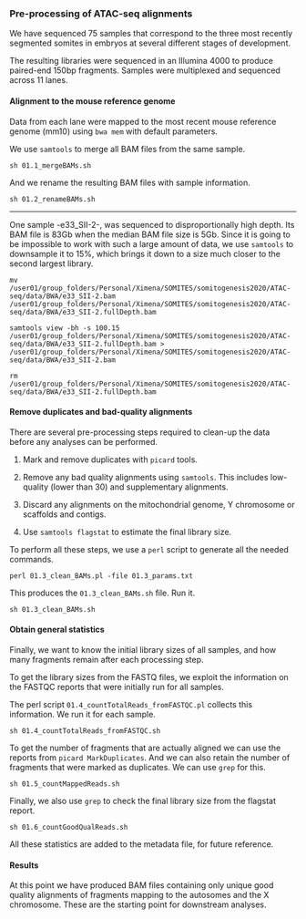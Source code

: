 ### Pre-processing of ATAC-seq alignments

We have sequenced 75 samples that correspond to the three most recently segmented somites in embryos at several different stages of development. 

The resulting libraries were sequenced in an Illumina 4000 to produce paired-end 150bp fragments. Samples were multiplexed and sequenced across 11 lanes.

#### Alignment to the mouse reference genome

Data from each lane were mapped to the most recent mouse reference genome (mm10) using `bwa mem` with default parameters. 

We use `samtools` to merge all BAM files from the same sample.

```{bash}
sh 01.1_mergeBAMs.sh
```

And we rename the resulting BAM files with sample information.

```{bash}
sh 01.2_renameBAMs.sh
```

----

One sample -e33_SII-2-, was sequenced to disproportionally high depth. Its BAM file is 83Gb when the median BAM file size is 5Gb. Since it is going to be impossible to work with such a large amount of data, we use `samtools` to downsample it to 15%, which brings it down to a size much closer to the second largest library.

```{bash}
mv /user01/group_folders/Personal/Ximena/SOMITES/somitogenesis2020/ATAC-seq/data/BWA/e33_SII-2.bam /user01/group_folders/Personal/Ximena/SOMITES/somitogenesis2020/ATAC-seq/data/BWA/e33_SII-2.fullDepth.bam

samtools view -bh -s 100.15 /user01/group_folders/Personal/Ximena/SOMITES/somitogenesis2020/ATAC-seq/data/BWA/e33_SII-2.fullDepth.bam > /user01/group_folders/Personal/Ximena/SOMITES/somitogenesis2020/ATAC-seq/data/BWA/e33_SII-2.bam

rm /user01/group_folders/Personal/Ximena/SOMITES/somitogenesis2020/ATAC-seq/data/BWA/e33_SII-2.fullDepth.bam
```

#### Remove duplicates and bad-quality alignments

There are several pre-processing steps required to clean-up the data before any analyses can be performed.

1. Mark and remove duplicates with `picard` tools.

2. Remove any bad quality alignments using `samtools`. This includes low-quality (lower than 30) and supplementary alignments.

3. Discard any alignments on the mitochondrial genome, Y chromosome or scaffolds and contigs.

4. Use `samtools flagstat` to estimate the final library size.

To perform all these steps, we use a `perl` script to generate all the needed commands.

```{bash}
perl 01.3_clean_BAMs.pl -file 01.3_params.txt
```

This produces the `01.3_clean_BAMs.sh` file. Run it.

```{bash}
sh 01.3_clean_BAMs.sh
```

#### Obtain general statistics

Finally, we want to know the initial library sizes of all samples, and how many fragments remain after each processing step.

To get the library sizes from the FASTQ files, we exploit the information on the FASTQC reports that were initially run for all samples.

The perl script `01.4_countTotalReads_fromFASTQC.pl` collects this information. We run it for each sample.

```{bash}
sh 01.4_countTotalReads_fromFASTQC.sh
```

To get the number of fragments that are actually aligned we can use the reports from `picard MarkDuplicates`. And we can also retain the number of fragments that were marked as duplicates. We can use `grep` for this. 

```{bash}
sh 01.5_countMappedReads.sh
```

Finally, we also use `grep` to check the final library size from the flagstat report.

```{bash}
sh 01.6_countGoodQualReads.sh
```

All these statistics are added to the metadata file, for future reference.

#### Results

At this point we have produced BAM files containing only unique good quality alignments of fragments mapping to the autosomes and the X chromosome. These are the starting point for downstream analyses.




